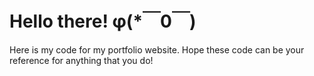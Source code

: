 # Hello there! φ(*￣0￣) 

Here is my code for my portfolio website. Hope these code can be your reference for anything that you do!

